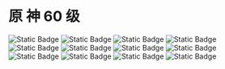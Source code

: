 # 原 神 60 级
![Static Badge](https://img.shields.io/badge/GenshinImpact-Coke-blue) ![Static Badge](https://img.shields.io/badge/HkRPG-Coke-palevioletred) ![Static Badge](https://img.shields.io/badge/python-red) ![Static Badge](https://img.shields.io/badge/Golang-yellow) ![Static Badge](https://img.shields.io/badge/shell-green) ![Static Badge](https://img.shields.io/badge/Java-pink) ![Static Badge](https://img.shields.io/badge/Ubuntu-orange) ![Static Badge](https://img.shields.io/badge/Vscode-brown) ![Static Badge](https://img.shields.io/badge/PhotoShop-cyan) ![Static Badge](https://img.shields.io/badge/VisualStudio-peachpuff) ![Static Badge](https://img.shields.io/badge/IDEA-palevioletred) ![Static Badge](https://img.shields.io/badge/Goland-grey)


<!--
**CokeSR/CokeSR** is a ✨ _special_ ✨ repository because its `README.md` (this file) appears on your GitHub profile.

Here are some ideas to get you started:

- 🔭 I’m currently working on ...
- 🌱 I’m currently learning ...
- 👯 I’m looking to collaborate on ...
- 🤔 I’m looking for help with ...
- 💬 Ask me about ...
- 📫 How to reach me: ...
- 😄 Pronouns: ...
- ⚡ Fun fact: ...
-->

